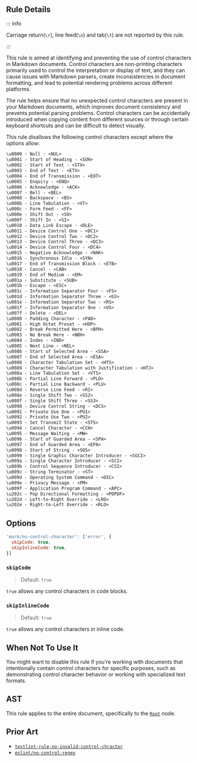 <!-- markdownlint-disable-next-line no-inline-html first-line-h1 -->
<header v-html="$frontmatter.rule"></header>

## Rule Details

::: info

Carriage return(`\r`), line feed(`\n`) and tab(`\t`) are not reported by this rule.

:::

This rule is aimed at identifying and preventing the use of control characters in Markdown documents. Control characters are non-printing characters primarily used to control the interpretation or display of text, and they can cause issues with Markdown parsers, create inconsistencies in document formatting, and lead to potential rendering problems across different platforms.

The rule helps ensure that no unexpected control characters are present in your Markdown documents, which improves document consistency and prevents potential parsing problems. Control characters can be accidentally introduced when copying content from different sources or through certain keyboard shortcuts and can be difficult to detect visually.

This rule disallows the following control characters except where the options allow:

```txt
\u0000 - Null - <NUL>
\u0001 - Start of Heading - <SOH>
\u0002 - Start of Text - <STX>
\u0003 - End of Text - <ETX>
\u0004 - End of Transmission - <EOT>
\u0005 - Enquiry - <ENQ>
\u0006 - Acknowledge - <ACK>
\u0007 - Bell - <BEL>
\u0008 - Backspace - <BS>
\u000b - Line Tabulation - <VT>
\u000c - Form Feed - <FF>
\u000e - Shift Out - <SO>
\u000f - Shift In - <SI>
\u0010 - Data Link Escape - <DLE>
\u0011 - Device Control One - <DC1>
\u0012 - Device Control Two - <DC2>
\u0013 - Device Control Three - <DC3>
\u0014 - Device Control Four - <DC4>
\u0015 - Negative Acknowledge - <NAK>
\u0016 - Synchronous Idle - <SYN>
\u0017 - End of Transmission Block - <ETB>
\u0018 - Cancel - <CAN>
\u0019 - End of Medium - <EM>
\u001a - Substitute - <SUB>
\u001b - Escape - <ESC>
\u001c - Information Separator Four - <FS>
\u001d - Information Separator Three - <GS>
\u001e - Information Separator Two - <RS>
\u001f - Information Separator One - <US>
\u007f - Delete - <DEL>
\u0080 - Padding Character - <PAD>
\u0081 - High Octet Preset - <HOP>
\u0082 - Break Permitted Here - <BPH>
\u0083 - No Break Here - <NBH>
\u0084 - Index - <IND>
\u0085 - Next Line - <NEL>
\u0086 - Start of Selected Area - <SSA>
\u0087 - End of Selected Area - <ESA>
\u0088 - Character Tabulation Set - <HTS>
\u0089 - Character Tabulation with Justification - <HTJ>
\u008a - Line Tabulation Set - <VTS>
\u008b - Partial Line Forward - <PLD>
\u008c - Partial Line Backward - <PLU>
\u008d - Reverse Line Feed - <RI>
\u008e - Single Shift Two - <SS2>
\u008f - Single Shift Three - <SS3>
\u0090 - Device Control String - <DCS>
\u0091 - Private Use One - <PU1>
\u0092 - Private Use Two - <PU2>
\u0093 - Set Transmit State - <STS>
\u0094 - Cancel Character - <CCH>
\u0095 - Message Waiting - <MW>
\u0096 - Start of Guarded Area - <SPA>
\u0097 - End of Guarded Area - <EPA>
\u0098 - Start of String - <SOS>
\u0099 - Single Graphic Character Introducer - <SGCI>
\u009a - Single Character Introducer - <SCI>
\u009b - Control Sequence Introducer - <CSI>
\u009c - String Terminator - <ST>
\u009d - Operating System Command - <OSC>
\u009e - Privacy Message - <PM>
\u009f - Application Program Command - <APC>
\u202c - Pop Directional Formatting - <POPDF>
\u202d - Left-to-Right Override - <LRO>
\u202e - Right-to-Left Override - <RLO>
```

## Options

```js
'mark/no-control-character': ['error', {
  skipCode: true,
  skipInlineCode: true,
}]
```

### `skipCode`

> Default: `true`

`true` allows any control characters in code blocks.

### `skipInlineCode`

> Default: `true`

`true` allows any control characters in inline code.

## When Not To Use It

You might want to disable this rule if you're working with documents that intentionally contain control characters for specific purposes, such as demonstrating control character behavior or working with specialized text formats.

## AST

This rule applies to the entire document, specifically to the [`Root`](https://github.com/syntax-tree/mdast?tab=readme-ov-file#root) node.

## Prior Art

- [`textlint-rule-no-invalid-control-chracter`](https://github.com/textlint-rule/textlint-rule-no-invalid-control-character)
- [`eslint/no-control-regex`](https://eslint.org/docs/latest/rules/no-control-regex)

